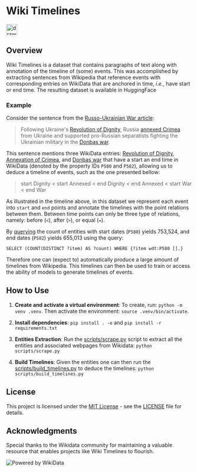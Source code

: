 # Wiki Timelines 

[<img src="https://huggingface.co/datasets/huggingface/brand-assets/resolve/main/hf-logo.png" alt="drawing" width="30"/>](https://huggingface.co/datasets/hugosousa/WikiTimelines)

## Overview

Wiki Timelines is a dataset that contains paragraphs of text along with annotation of the timeline of (some) events. This was accomplished by extracting sentences from Wikipedia that reference events with corresponding entries on WikiData that are anchored in time, *i.e.*, have start or end time. The resulting dataset is available in HuggingFace  

### Example

Consider the sentence from the [Russo-Ukrainian War article](https://en.wikipedia.org/wiki/Russo-Ukrainian_War):

> Following Ukraine's [Revolution of Dignity](https://en.wikipedia.org/wiki/Revolution_of_Dignity), Russia [annexed Crimea](https://en.wikipedia.org/wiki/Annexation_of_Crimea_by_the_Russian_Federation) from Ukraine and supported pro-Russian separatists fighting the Ukrainian military in the [Donbas war](https://en.wikipedia.org/wiki/War_in_Donbas).

This sentence mentions three WikiData entries: [Revolution of Dignity](https://www.wikidata.org/wiki/Q15733401), [Annexation of Crimea](https://www.wikidata.org/wiki/Q15920546), and [Donbas war](https://www.wikidata.org/wiki/Q16335075) that have a start an end time in WikiData (denoted by the property IDs `P580` and `P582`), allowing us to deduce a timeline of events, such as the one presented bellow:

> start Dignity < start Annexed < end Dignity < end Annexed < start War < end War  

As illustrated in the timeline above, in this dataset we represent each event into `start` and `end` points and annotate the timelines with the point relations between them. Between time points can only be three type of relations, namely: before (`<`), after (`>`), or equal (`=`).
 
 
By [querying](https://query.wikidata.org/) the count of entities with start dates (`P580`) yields 753,524, and end dates (`P582`) yields 655,013 using the query: 

```sparql
SELECT (COUNT(DISTINCT ?item) AS ?count) WHERE {?item wdt:P580 [].}
```

Therefore one can (expect to) automatically produce a large amount of timelines from  Wikipedia. This timelines can then be used to train or access the ability of models to generate timelines of events.  

## How to Use


1. **Create and activate a virtual environment**: To create, run: `python -m venv .venv`.  Then activate the environment: `source .venv/bin/activate`.

2. **Install dependencies**: `pip install . -e` and `pip install -r requirements.txt`    

3. **Entities Extraction**: Run the [scripts/scrape.py](scripts/scrape.py) script to extract all the entities and associated webpages from Wikidata:  `python scripts/scrape.py`

4. **Build Timelines**: Given the entities one can then run the [scripts/build_timelines.py](scripts/build_timeline.py) to deduce the timelines: `python scripts/build_timelines.py`


## License

This project is licensed under the [MIT License](LICENSE) - see the [LICENSE](LICENSE) file for details.

## Acknowledgments

Special thanks to the Wikidata community for maintaining a valuable resource that enables projects like Wiki Timelines to flourish. 

![Powered by WikiData](https://upload.wikimedia.org/wikipedia/commons/thumb/a/ae/Wikidata_Stamp_Rec_Dark.svg/240px-Wikidata_Stamp_Rec_Dark.svg.png)
